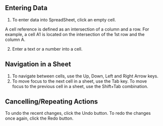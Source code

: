 ## Entering Data

1. To enter data into SpreadSheet, click an empty cell. 

A cell reference is defined as an intersection of a column and a row. For example, a cell A1 is located on the intersection of the 1st row and the column A.

2. Enter a text or a number into a cell.

## Navigation in a Sheet

1. To navigate between cells, use the Up, Down, Left and Right Arrow keys.
2. To move focus to the next cell in a sheet, use the Tab key.
To move focus to the previous cell in a sheet, use the Shift+Tab combination.

## Cancelling/Repeating Actions

To undo the recent changes, click the Undo button.
To redo the changes once again, click the Redo button.

